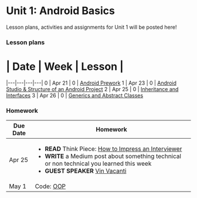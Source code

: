 # Unit 1: Android Basics

Lesson plans, activities and assignments for Unit 1 will be posted here!

### Lesson plans

 # |  Date | Week | Lesson |
|---|---|---|---|
 0 | Apr 21 | 0 | [Android Prework](lessons/week-0/0_Android-Prework.md)
 1 | Apr 23 | 0 | [Android Studio & Structure of an Android Project](lessons/week-0/1_Android-Studio-Structure-of-Android-Project.md)
 2 | Apr 25 | 0 | [Inheritance and Interfaces]()
 3 | Apr 26 | 0 | [Generics and Abstract Classes](/lessons/week-0/3_Generics-and-Abstract-Classes.md)

### Homework

| Due Date | Homework|
|---|---|
| Apr 25 | <ul><li>**READ** Think Piece: [How to Impress an Interviewer](https://medium.com/@joulee/how-to-impress-an-interviewer-c210d9d8e84a)</li><li>**WRITE** a Medium post about something technical or non technical you learned this week</li><li>**GUEST SPEAKER** [Vin Vacanti](speakers/vin-vacanti.md)</li></ul>
| May 1 | Code: [OOP](https://github.com/accesscode-2-1/unit-1/blob/master/homework/week-0/assignment.md)
